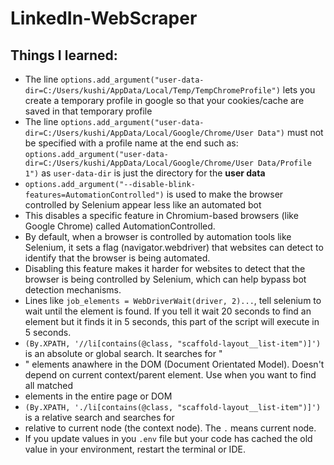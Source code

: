 # LinkedIn-WebScraper



## Things I learned: ##

- The line ``` options.add_argument("user-data-dir=C:/Users/kushi/AppData/Local/Temp/TempChromeProfile") ``` lets you create a temporary profile in google so that your cookies/cache are saved in that temporary profile 
- The line ```options.add_argument("user-data-dir=C:/Users/kushi/AppData/Local/Google/Chrome/User Data")``` must not be specified with a profile name at the end such as: ```options.add_argument("user-data-dir=C:/Users/kushi/AppData/Local/Google/Chrome/User Data/Profile 1")``` as ```user-data-dir``` is just the directory for the **user data**
- ```options.add_argument("--disable-blink-features=AutomationControlled")``` is used to make the browser controlled by Selenium appear less like an automated bot 
 - This disables a specific feature in Chromium-based browsers (like Google Chrome) called AutomationControlled.
 - By default, when a browser is controlled by automation tools like Selenium, it sets a flag (navigator.webdriver) that websites can detect to identify that the browser is being automated.
 - Disabling this feature makes it harder for websites to detect that the browser is being controlled by Selenium, which can help bypass bot detection mechanisms.
- Lines like ```job_elements = WebDriverWait(driver, 2)...```, tell selenium to wait until the element is found. If you tell it wait 20 seconds to find an element but it finds it in 5 seconds, this part of the script will execute in 5 seconds. 
- ``` (By.XPATH, '//li[contains(@class, "scaffold-layout__list-item")]') ``` is an absolute or global search. It searches for "<li>" elements anawhere in the DOM (Document Orientated Model). Doesn't depend on current context/parent element. Use when you want to find all matched <li> elements in the entire page or DOM
- ```(By.XPATH, './li[contains(@class, "scaffold-layout__list-item")]')``` is a relative search and searches for <li> relative to current node (the context node). The `.` means current node. 
- If you update values in you ```.env``` file but your code has cached the old value in your environment, restart the terminal or IDE. 


